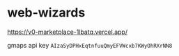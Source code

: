 # web-wizards

https://v0-marketplace-1lbatq.vercel.app/

gmaps api key ```AIzaSyDPHxEqtnfuuQmyEFVWcxb7KWyOhRXrNN8```